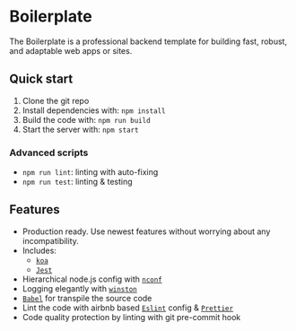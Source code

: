 # Boilerplate

The Boilerplate is a professional backend template for building fast, robust, and adaptable web apps or sites.

## Quick start

1. Clone the git repo
2. Install dependencies with: `npm install`
3. Build the code with: `npm run build`
4. Start the server with: `npm start`

### Advanced scripts

* `npm run lint`: linting with auto-fixing
* `npm run test`: linting & testing

## Features

* Production ready. Use newest features without worrying about any incompatibility.
* Includes:
  * [`koa`](https://koajs.com/)
  * [`Jest`](https://github.com/facebook/jest)
* Hierarchical node.js config with [`nconf`](https://github.com/indexzero/nconf)
* Logging elegantly with [`winston`](https://github.com/winstonjs/winston)
* [`Babel`](https://babeljs.io/) for transpile the source code
* Lint the code with airbnb based [`Eslint`](https://github.com/eslint/eslint) config & [`Prettier`](https://github.com/prettier/prettier)
* Code quality protection by linting with git pre-commit hook
